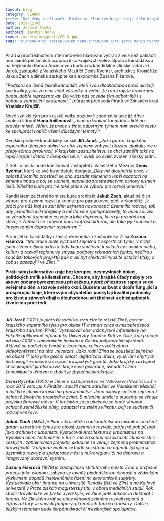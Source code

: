 ```yaml
---
layout: blog
category: CLANKY
title: 'Dvě ženy a tři muži, Piráti ve Zlínském kraji znají čelo krajské kandidátky'
date: 2019-12-03
author: Jaromír Horký
authorId: jaromir.horky
image: /assets/img/posts/ČELO.jpg 
tags: 'zlinsky-kraj krajke-volby hana-ancincova jiri-jaros denis-rychtar jakub-zach zuzana-fiserova'
---
```


Piráti si prostřednictvím internetového hlasování vybrali z více než patnácti nominantů pět čelních osobností do krajských voleb. Spolu s kandidátkou na hejtmanku Hanou Ančincovou budou na kandidátce zlínský radní Jiří Jaroš, zastupitel z Valašského Meziříčí Denis Rychtar, architekt z Kroměříže Jakub Zach a zlínská zastupitelka a ekonomka Zuzana Fišerová.

*“Podporu od členů získali kandidáti, kteří svou dlouhodobou prací ukazují své kvality, jsou za nimi vidět výsledky a věřím, že i na krajské úrovni nás budou dobře reprezentovat. Do voleb nás povede tým odborníků i s bohatou zahraniční zkušeností,”* zdůraznil předseda Pirátů ve Zlínském kraji **Vratislav Krejčíř**.

Nově vzniklý tým pro krajské volby pozitivně zhodnotila také již dříve zvolená lídryně **Hana Ančincová**: *„Jsou to kvalitní kandidáti a lidé na pravém místě. Věřím, že práce s tímto odborným týmem nám otevírá cestu ke spolupráci napříč všemi důležitými tématy.“*

Dvojkou pirátské kandidátky se stal **Jiří Jaroš**. *„Jako garant krajského expertního týmu pro oblast se chci zejména zabývat otázkou digitalizace a přebytečnou byrokracií. V krajském zastupitelstvu se chci zaměřit také na lepší čerpání dotací z Evropské Unie,“* uvedl po svém zvolení zlínský radní.

Z třetího místa bude kandidovat zastupitel z Valašského Meziříčí **Denis Rychtar**, který ke své kandidatuře dodává: *„Díky mé dlouholeté práci v oblasti životního prostředí se chci zasadit zejména o lepší adaptaci na změnu klimatu a boj se suchem, například prostřednictvím obnovy lužních lesů. Důležitá bude pro mě také práce ve výboru pro rozvoj venkova.“*

Kandidátem ze čtvrtého místa bude architekt **Jakub Zach**, aktuálně člen výboru pro územní rozvoj a komise pro památkovou péči v Kroměříži *„V práci pro náš kraj se  zaměřím zejména na koncepci územního rozvoje, tak aby jednotlivé mikroregiony a města více spolupracovaly, to velmi souvisí se zásadami územního rozvoje a také dopravou, která je pro náš kraj stěžejní. Nebudu se zabývat pouze infrastrukturou, ale také její koncepcí a integrovaným dopravním systémem.”*

První pětku kandidátky uzavírá ekonomka a zastupitelka Zlína **Zuzana Fišerová**: *”Má práce bude vycházet zejména z expertních týmů, v nichž jsem členem. Svou aktivitu tedy budu směřovat k oblasti cestovního ruchu, kultury a rozvoji regionu ve smyslu podpory rekreačních funkcí, nedílnou součástí takových projektů pak musí být efektivně využité dotační tituly, o což se zasazuji i ve Zlíně.”*

**Piráti nabízí alternativu kraje bez korupce, nesmyslných dotací, politických trafik a klientelismu. Chceme, aby krajské úřady nebyly pro aktivní občany byrokratickou překážkou, nýbrž příležitostí zapojit se do veřejného dění a rozvoje svého okolí. Budeme usilovat o dobře fungující a prosperující kraje, které svým obyvatelům poskytují kvalitní podmínky pro život a zároveň dbají o dlouhodobou udržitelnost a ohleduplnost k životnímu prostředí.** 

#
***Jiří Jaroš*** *(1974) je pirátský radní ve statutárním městě Zlíně, garant krajského expertního týmu pro oblast IT a smart cities a místopředseda krajského sdružení Pirátů. Vystudoval  obor Inženýrské informatiky na Fakultě aplikované informatiky Univerzity Tomáše Bati ve Zlíně, kde pracuje od roku 2005 v Univerzitním institutu a Centru polymerních systémů. Aktivně se podílel na tvorbě e-learningu, online vzdělávání a videokonferencí na této univerzitě. Jako radní Zlína se soustředí zejména na oblast IT jako jeho gesční oblast, digitalizaci úřadu, využívání chytrých technologií ve městě a čerpání evropských grantů. Jako krajský zastupitel chce podpořit pirátskou vizi kraje nové generace, usnadnit lidem komunikaci s úřadem a zbavit je zbytečné byrokracie.*

***Denis Rychtar*** *(1990) je členem zastupitelstva ve Valašském Meziříčí. Již v roce 2013 vstoupil k Pirátům. založil místní sdružení ve Valašském Meziříčí a byl také členem krajského předsednictva. Jeho aktivity směřují zejména k ochraně životního prostředí a zvířat. S místními umělci a studenty se věnuje projektu Barevné město. V krajském zastupitelstvu se bude věnovat ochraně zemědělské půdy, adaptaci na změnu klimatu, boji se suchem či rozvoji venkova.*

***Jakub Zach*** *(1984) je Pirát z Kroměříže a místopředseda místního sdružení, garant expertního týmu pro oblast územního rozvoje, profesně pak působí jako architekt a urbanista. Vystudoval Architekturu a urbanismus na Vysokém učení technickém v Brně, má za sebou několikaleté zkušenosti z českých i zahraničních projektů, aktuálně se věnuje zejména problematice brownfieldů. V případě zvolení se bude soustředit na agendu týkající se územního rozvoje a spolupráce měst s mikroregiony či na dopravu a integrovaný dopravní systém.*

***Zuzana Fišerová*** *(1979) je zastupitelka statutárního města Zlína a profesně pracuje jako ekonom, zabývá se rovněž přednáškovou činností a vědeckým výzkumem dopadů insolvenčního řízení na ekonomické subjekty. Vystudovala obor finance na Univerzitě Tomáše Bati ve Zlíně a na Karlově univerzitě v Praze získala magisterský titul v oboru mediálních studií. Rok studií strávila také ve finské Jyväskyle, ve Zlíně poté dokončila doktorát z financí. Ve Zlínském kraji se chce věnovat zejména rozvoji regionů a infrastruktury ve smyslu podpory rekreačních funkcí a turistiky. Dalším blízkým tématem bude čerpání dotací či mezikrajská spolupráce.*

---

